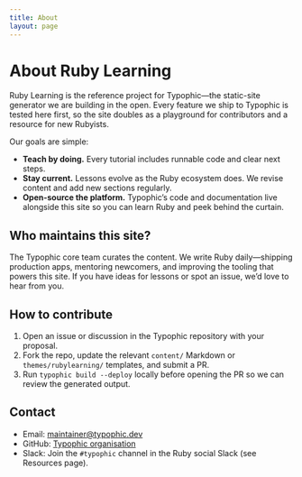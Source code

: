 ```yaml
---
title: About
layout: page
---
```


# About Ruby Learning

Ruby Learning is the reference project for Typophic—the static-site generator we are building in the open. Every feature we ship to Typophic is tested here first, so the site doubles as a playground for contributors and a resource for new Rubyists.

Our goals are simple:

- **Teach by doing.** Every tutorial includes runnable code and clear next steps.
- **Stay current.** Lessons evolve as the Ruby ecosystem does. We revise content and add new sections regularly.
- **Open-source the platform.** Typophic’s code and documentation live alongside this site so you can learn Ruby and peek behind the curtain.

## Who maintains this site?

The Typophic core team curates the content. We write Ruby daily—shipping production apps, mentoring newcomers, and improving the tooling that powers this site. If you have ideas for lessons or spot an issue, we’d love to hear from you.

## How to contribute

1. Open an issue or discussion in the Typophic repository with your proposal.
2. Fork the repo, update the relevant `content/` Markdown or `themes/rubylearning/` templates, and submit a PR.
3. Run `typophic build --deploy` locally before opening the PR so we can review the generated output.

## Contact

- Email: maintainer@typophic.dev
- GitHub: [Typophic organisation](https://github.com/metacritical)
- Slack: Join the `#typophic` channel in the Ruby social Slack (see Resources page).
